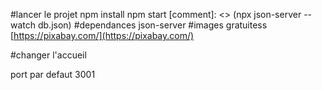 #lancer le projet
npm install
npm start
    [comment]: <> (npx json-server --watch db.json)
#dependances
json-server
#images gratuitess
[https://pixabay.com/](https://pixabay.com/)

#changer l'accueil 

port par defaut 3001

